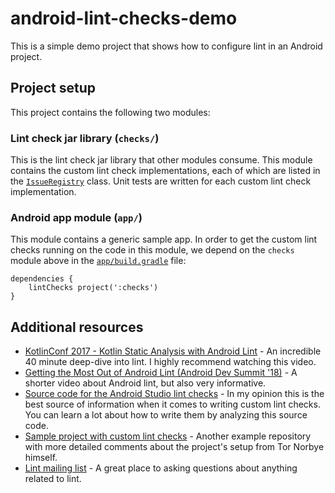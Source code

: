 # android-lint-checks-demo

This is a simple demo project that shows how to configure lint in an Android project.

## Project setup

This project contains the following two modules:

### Lint check jar library (`checks/`)

This is the lint check jar library that other modules consume. This module contains
the custom lint check implementations, each of which are listed in the 
[`IssueRegistry`](https://github.com/alexjlockwood/android-lint-checks-demo/blob/master/checks/src/main/java/com/lyft/android/lint/checks/IssueRegistry.kt) class.
Unit tests are written for each custom lint check implementation.

### Android app module (`app/`)

This module contains a generic sample app. In order to get the custom lint checks
running on the code in this module, we depend on the `checks` module above in the
[`app/build.gradle`](https://github.com/alexjlockwood/android-lint-checks-demo/blob/master/app/build.gradle#L29) file:

```
dependencies {
    lintChecks project(':checks')
}
```

## Additional resources

* [KotlinConf 2017 - Kotlin Static Analysis with Android Lint](https://www.youtube.com/watch?v=p8yX5-lPS6o) - An incredible 40 minute deep-dive into lint. I highly recommend watching this video.
* [Getting the Most Out of Android Lint (Android Dev Summit '18)](https://www.youtube.com/watch?v=ffH-LD5uP4s) - A shorter video about Android lint, but also very informative.
* [Source code for the Android Studio lint checks](https://android.googlesource.com/platform/tools/base/+/mirror-goog-studio-master-dev/lint/libs/lint-checks/src/main/java/com/android/tools/lint/checks) - In my opinion this is the best source of information when it comes to writing custom lint checks. You can learn a lot about how to write them by analyzing this source code.
* [Sample project with custom lint checks](https://github.com/googlesamples/android-custom-lint-rules) - Another example repository with more detailed comments about the project's setup from Tor Norbye himself.
* [Lint mailing list](https://groups.google.com/forum/#!forum/lint-dev) - A great place to asking questions about anything related to lint.
